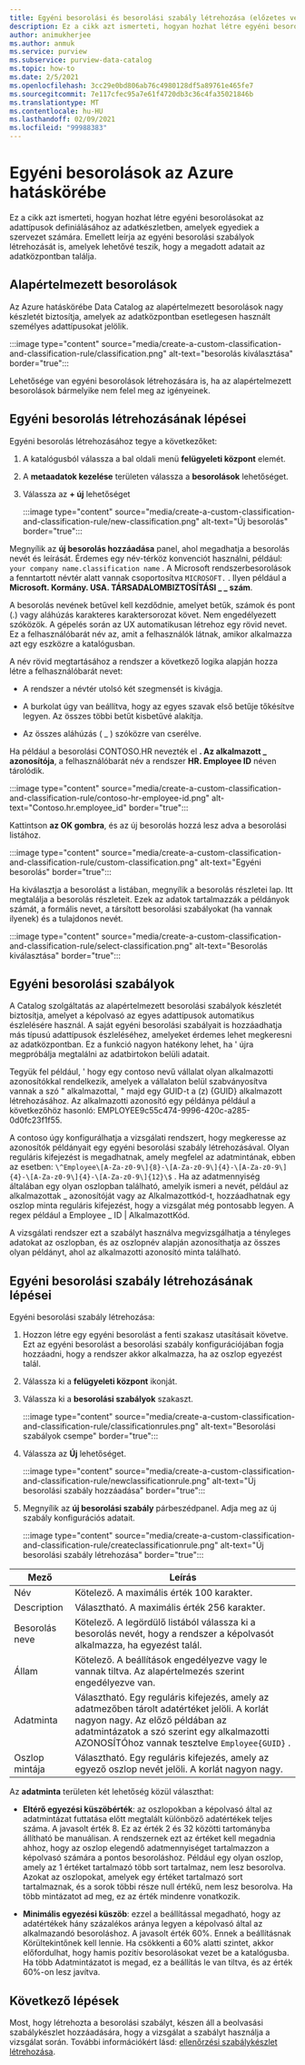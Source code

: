 ```yaml
---
title: Egyéni besorolási és besorolási szabály létrehozása (előzetes verzió)
description: Ez a cikk azt ismerteti, hogyan hozhat létre egyéni besorolásokat az adattípusok definiálásához az adatkészletben, amelyek egyediek a szervezet számára. Emellett leírja az egyéni besorolási szabályok létrehozását is, amelyek lehetővé teszik, hogy a megadott adatait az adatközpontban találja.
author: animukherjee
ms.author: anmuk
ms.service: purview
ms.subservice: purview-data-catalog
ms.topic: how-to
ms.date: 2/5/2021
ms.openlocfilehash: 3cc29e0bd806ab76c4980128df5a89761e465fe7
ms.sourcegitcommit: 7e117cfec95a7e61f4720db3c36c4fa35021846b
ms.translationtype: MT
ms.contentlocale: hu-HU
ms.lasthandoff: 02/09/2021
ms.locfileid: "99988383"
---
```

# <a name="custom-classifications-in-azure-purview"></a>Egyéni besorolások az Azure hatáskörébe 

Ez a cikk azt ismerteti, hogyan hozhat létre egyéni besorolásokat az adattípusok definiálásához az adatkészletben, amelyek egyediek a szervezet számára. Emellett leírja az egyéni besorolási szabályok létrehozását is, amelyek lehetővé teszik, hogy a megadott adatait az adatközpontban találja.

## <a name="default-classifications"></a>Alapértelmezett besorolások

Az Azure hatáskörébe Data Catalog az alapértelmezett besorolások nagy készletét biztosítja, amelyek az adatközpontban esetlegesen használt személyes adattípusokat jelölik.

:::image type="content" source="media/create-a-custom-classification-and-classification-rule/classification.png" alt-text="besorolás kiválasztása" border="true":::

Lehetősége van egyéni besorolások létrehozására is, ha az alapértelmezett besorolások bármelyike nem felel meg az igényeinek.

## <a name="steps-to-create-a-custom-classification"></a>Egyéni besorolás létrehozásának lépései

Egyéni besorolás létrehozásához tegye a következőket:

1. A katalógusból válassza a bal oldali menü **felügyeleti központ** elemét.

2. A **metaadatok kezelése** területen válassza a **besorolások** lehetőséget.

3. Válassza az **+ új** lehetőséget

    :::image type="content" source="media/create-a-custom-classification-and-classification-rule/new-classification.png" alt-text="Új besorolás" border="true":::

Megnyílik az **új besorolás hozzáadása** panel, ahol megadhatja a besorolás nevét és leírását. Érdemes egy név-térköz konvenciót használni, például: `your company name.classification name` .
A Microsoft rendszerbesorolások a fenntartott névtér alatt vannak csoportosítva `MICROSOFT.` . Ilyen például a **Microsoft. Kormány. USA. TÁRSADALOMBIZTOSÍTÁSI \_ \_ szám**.

A besorolás nevének betűvel kell kezdődnie, amelyet betűk, számok és pont (.) vagy aláhúzás karakteres karaktersorozat követ.
Nem engedélyezett szóközök. A gépelés során az UX automatikusan létrehoz egy rövid nevet. Ez a felhasználóbarát név az, amit a felhasználók látnak, amikor alkalmazza azt egy eszközre a katalógusban.

A név rövid megtartásához a rendszer a következő logika alapján hozza létre a felhasználóbarát nevet:

- A rendszer a névtér utolsó két szegmensét is kivágja.

- A burkolat úgy van beállítva, hogy az egyes szavak első betűje tőkésítve legyen. Az összes többi betűt kisbetűvé alakítja.

- Az összes aláhúzás ( \_ ) szóközre van cserélve.

Ha például a besorolási CONTOSO.HR nevezték el **. Az alkalmazott \_ azonosítója**, a felhasználóbarát név a rendszer **HR. Employee ID** néven tárolódik.

:::image type="content" source="media/create-a-custom-classification-and-classification-rule/contoso-hr-employee-id.png" alt-text="Contoso.hr.employee_id" border="true":::

Kattintson **az OK gombra**, és az új besorolás hozzá lesz adva a besorolási listához.

:::image type="content" source="media/create-a-custom-classification-and-classification-rule/custom-classification.png" alt-text="Egyéni besorolás" border="true":::

Ha kiválasztja a besorolást a listában, megnyílik a besorolás részletei lap. Itt megtalálja a besorolás részleteit.
Ezek az adatok tartalmazzák a példányok számát, a formális nevet, a társított besorolási szabályokat (ha vannak ilyenek) és a tulajdonos nevét.

:::image type="content" source="media/create-a-custom-classification-and-classification-rule/select-classification.png" alt-text="Besorolás kiválasztása" border="true":::

## <a name="custom-classification-rules"></a>Egyéni besorolási szabályok

A Catalog szolgáltatás az alapértelmezett besorolási szabályok készletét biztosítja, amelyet a képolvasó az egyes adattípusok automatikus észlelésére használ. A saját egyéni besorolási szabályait is hozzáadhatja más típusú adattípusok észleléséhez, amelyeket érdemes lehet megkeresni az adatközpontban. Ez a funkció nagyon hatékony lehet, ha \' újra megpróbálja megtalálni az adatbirtokon belüli adatait.

Tegyük fel például, \' hogy egy contoso nevű vállalat olyan alkalmazotti azonosítókkal rendelkezik, amelyek a vállalaton belül szabványosítva vannak a szó \" alkalmazottal, \" majd egy GUID-t a (z) {GUID} alkalmazott létrehozásához. Az alkalmazotti azonosító egy példánya például a következőhöz hasonló: EMPLOYEE9c55c474-9996-420c-a285-0d0fc23f1f55.

A contoso úgy konfigurálhatja a vizsgálati rendszert, hogy megkeresse az azonosítók példányait egy egyéni besorolási szabály létrehozásával. Olyan reguláris kifejezést is megadhatnak, amely megfelel az adatmintának, ebben az esetben: `\^Employee\[A-Za-z0-9\]{8}-\[A-Za-z0-9\]{4}-\[A-Za-z0-9\]{4}-\[A-Za-z0-9\]{4}-\[A-Za-z0-9\]{12}\$` . Ha az adatmennyiség általában egy olyan oszlopban található, amelyik ismeri a nevét, például az alkalmazottak \_ azonosítóját vagy az Alkalmazottkód-t, hozzáadhatnak egy oszlop minta reguláris kifejezést, hogy a vizsgálat még pontosabb legyen. A regex például a Employee \_ ID \| AlkalmazottKód.

A vizsgálati rendszer ezt a szabályt használva megvizsgálhatja a tényleges adatokat az oszlopban, és az oszlopnév alapján azonosíthatja az összes olyan példányt, ahol az alkalmazotti azonosító minta található.

## <a name="steps-to-create-a-custom-classification-rule"></a>Egyéni besorolási szabály létrehozásának lépései

Egyéni besorolási szabály létrehozása:

1. Hozzon létre egy egyéni besorolást a fenti szakasz utasításait követve. Ezt az egyéni besorolást a besorolási szabály konfigurációjában fogja hozzáadni, hogy a rendszer akkor alkalmazza, ha az oszlop egyezést talál.

2. Válassza ki a **felügyeleti központ** ikonját.

3. Válassza ki a **besorolási szabályok** szakaszt.

    :::image type="content" source="media/create-a-custom-classification-and-classification-rule/classificationrules.png" alt-text="Besorolási szabályok csempe" border="true":::

4. Válassza az **Új** lehetőséget.

    :::image type="content" source="media/create-a-custom-classification-and-classification-rule/newclassificationrule.png" alt-text="Új besorolási szabály hozzáadása" border="true":::

5. Megnyílik az **új besorolási szabály** párbeszédpanel. Adja meg az új szabály konfigurációs adatait.

    :::image type="content" source="media/create-a-custom-classification-and-classification-rule/createclassificationrule.png" alt-text="Új besorolási szabály létrehozása" border="true":::

|Mező     |Leírás  |
|---------|---------|
|Név   |    Kötelező. A maximális érték 100 karakter.    |
|Description      |Választható. A maximális érték 256 karakter.    |
|Besorolás neve    | Kötelező. A legördülő listából válassza ki a besorolás nevét, hogy a rendszer a képolvasót alkalmazza, ha egyezést talál.        |
|Állam   |  Kötelező. A beállítások engedélyezve vagy le vannak tiltva. Az alapértelmezés szerint engedélyezve van.    |
|Adatminta    |Választható. Egy reguláris kifejezés, amely az adatmezőben tárolt adatértéket jelöli. A korlát nagyon nagy. Az előző példában az adatmintázatok a szó szerint egy alkalmazotti AZONOSÍTÓhoz vannak tesztelve `Employee{GUID}` .  |
|Oszlop mintája    |Választható. Egy reguláris kifejezés, amely az egyező oszlop nevét jelöli. A korlát nagyon nagy.          |

Az **adatminta** területen két lehetőség közül választhat:

- **Eltérő egyezési küszöbérték**: az oszlopokban a képolvasó által az adatmintázat futtatása előtt megtalált különböző adatértékek teljes száma. A javasolt érték 8. Ez az érték 2 és 32 közötti tartományba állítható be manuálisan. A rendszernek ezt az értéket kell megadnia ahhoz, hogy az oszlop elegendő adatmennyiséget tartalmazzon a képolvasó számára a pontos besoroláshoz. Például egy olyan oszlop, amely az 1 értéket tartalmazó több sort tartalmaz, nem lesz besorolva. Azokat az oszlopokat, amelyek egy értéket tartalmazó sort tartalmaznak, és a sorok többi része null értékű, nem lesz besorolva. Ha több mintázatot ad meg, ez az érték mindenre vonatkozik.

- **Minimális egyezési küszöb**: ezzel a beállítással megadható, hogy az adatértékek hány százalékos aránya legyen a képolvasó által az alkalmazandó besoroláshoz. A javasolt érték 60%. Ennek a beállításnak Körültekintőnek kell lennie. Ha csökkenti a 60% alatti szintet, akkor előfordulhat, hogy hamis pozitív besorolásokat vezet be a katalógusba. Ha több Adatmintázatot is megad, ez a beállítás le van tiltva, és az érték 60%-on lesz javítva.

## <a name="next-steps"></a>Következő lépések

Most, hogy létrehozta a besorolási szabályt, készen áll a beolvasási szabálykészlet hozzáadására, hogy a vizsgálat a szabályt használja a vizsgálat során. További információkért lásd: [ellenőrzési szabálykészlet létrehozása](create-a-scan-rule-set.md).
